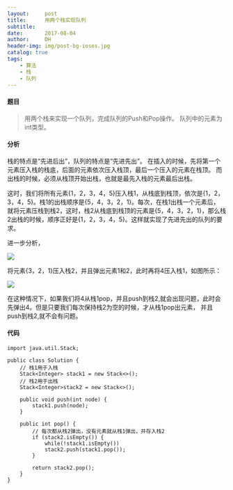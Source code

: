 ```yaml
---
layout:     post
title:      用两个栈实现队列
subtitle:   
date:       2017-08-04
author:     DH
header-img: img/post-bg-ioses.jpg 
catalog: true
tags:
    - 算法
    - 栈
    - 队列
---
```

#### 题目

>用两个栈来实现一个队列，完成队列的Push和Pop操作。 队列中的元素为int类型。


#### 分析

栈的特点是“先进后出”，队列的特点是“先进先出”。 
在插入的时候，先将第一个元素压入栈的栈底，后面的元素依次压入栈顶，最后一个压入的元素在栈顶。 
而出栈的时候，必须从栈顶开始出栈，也就是最先入栈的元素最后出栈。

这时，我们将所有元素{1，2，3，4，5}压入栈1，从栈底到栈顶，依次是{1，2，3，4，5}。栈1的出栈顺序是{5，4，3，2，1}。每次，在栈1出栈一个元素后，
就将元素压栈到栈2，这时，栈2从栈底到栈顶的元素是{5，4，3，2，1}，那么栈2出栈的时候，顺序正好是{1，2，3，4，5}。这样就实现了先进先出的队列的要求。

进一步分析， 

![](https://ws4.sinaimg.cn/large/006tNc79gy1fi7qb5lms7j309f09zt8q.jpg)

将元素{3，2，1}压入栈2，并且弹出元素1和2，此时再将4压入栈1，如图所示： 

![](https://ws2.sinaimg.cn/large/006tNc79gy1fi7qbqmcm3j30aa09lweh.jpg)

在这种情况下，如果我们将4从栈1pop，并且push到栈2,就会出现问题，此时会先弹出4。但是只要我们每次保持栈2为空的时候，才从栈1pop出元素，
并且push到栈2,就不会有问题。 

#### 代码

```
import java.util.Stack;

public class Solution {
    // 栈1用于入栈
	Stack<Integer> stack1 = new Stack<>();
	// 栈2用于出栈
	Stack<Integer>stack2 = new Stack<>();
	
	public void push(int node) {
		stack1.push(node);
	}
	
	public int pop() {
		// 每次都从栈2弹出，没有元素就从栈1弹出，并存入栈2
		if (stack2.isEmpty()) {
			while(!stack1.isEmpty())
			stack2.push(stack1.pop());
		}
		
		return stack2.pop();
	}
}		

```
